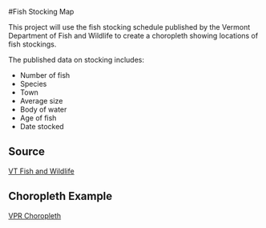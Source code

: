 #Fish Stocking Map

This project will use the fish stocking schedule published by the Vermont Department of Fish and Wildlife to create a choropleth showing locations of fish stockings.

The published data on stocking includes:

- Number of fish
- Species
- Town
- Average size
- Body of water
- Age of fish
- Date stocked

## Source
[VT Fish and Wildlife](http://www.anr.state.vt.us/fwd/stockingschedule.aspx)

## Choropleth Example
[VPR Choropleth](http://bl.ocks.org/mattparrilla/c40f3457df1ed3961e1b)
